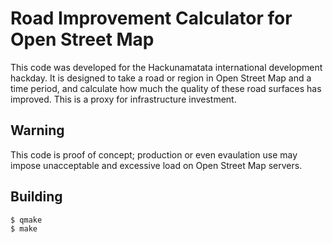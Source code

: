 Road Improvement Calculator for Open Street Map 
===============================================

This code was developed for the Hackunamatata international development hackday.
It is designed to take a road or region in Open Street Map and a time period,
and calculate how much the quality of these road surfaces has improved.
This is a proxy for infrastructure investment.

Warning
-------

This code is proof of concept; production or even evaulation use may impose
unacceptable and excessive load on Open Street Map servers.

Building
--------

    $ qmake
    $ make
